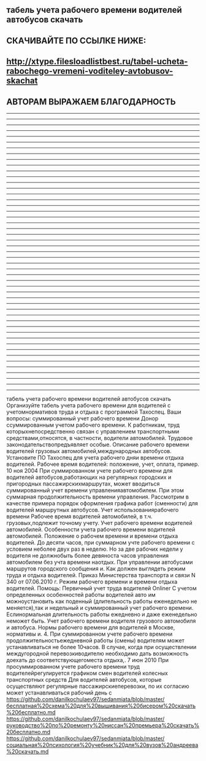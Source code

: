 табель учета рабочего времени водителей автобусов скачать
--------------------------------------------------
СКАЧИВАЙТЕ ПО ССЫЛКЕ НИЖЕ:
--------------------------------------------------
http://xtype.filesloadlistbest.ru/tabel-ucheta-rabochego-vremeni-voditeley-avtobusov-skachat
--------------------------------------------------
АВТОРАМ ВЫРАЖАЕМ БЛАГОДАРНОСТЬ
--------------------------------------------------
--------------------------------------------------
--------------------------------------------------
--------------------------------------------------
--------------------------------------------------
--------------------------------------------------
--------------------------------------------------
--------------------------------------------------
--------------------------------------------------
--------------------------------------------------
--------------------------------------------------
--------------------------------------------------
--------------------------------------------------
--------------------------------------------------
--------------------------------------------------
--------------------------------------------------
--------------------------------------------------
--------------------------------------------------
--------------------------------------------------
--------------------------------------------------
--------------------------------------------------
--------------------------------------------------
--------------------------------------------------
--------------------------------------------------
--------------------------------------------------
--------------------------------------------------
--------------------------------------------------
--------------------------------------------------
--------------------------------------------------
--------------------------------------------------
--------------------------------------------------
--------------------------------------------------
--------------------------------------------------
--------------------------------------------------
--------------------------------------------------
--------------------------------------------------
--------------------------------------------------
--------------------------------------------------
--------------------------------------------------
--------------------------------------------------
--------------------------------------------------
--------------------------------------------------
--------------------------------------------------
--------------------------------------------------
--------------------------------------------------
--------------------------------------------------
--------------------------------------------------
--------------------------------------------------
--------------------------------------------------
--------------------------------------------------
табель учета рабочего времени водителей автобусов скачать Организуйте табель учета рабочего времени для водителей с учетомнормативов труда и отдыха с программой Тахоспец. Ваши вопросы: суммированный учет рабочего времени  Донор ссуммированным учетом рабочего времени. К работникам, труд которыхнепосредственно связан с управлением транспортными средствами,относятся, в частности, водители автомобилей. Трудовое законодательствопредъявляет особые. Описание рабочего времени водителей грузовых автомобилей,международных автобусов. Установите ПО Тахоспец для учета рабочего дняи времени отдыха водителей. Рабочее время водителей: положение, учет, оплата, пример. 10 ноя 2004  При суммированном учете рабочего времени для водителей автобусов,работающих на регулярных городских и пригородных пассажирскихмаршрутах, может вводиться суммированный учет времени управленияавтомобилем. При этом суммарная продолжительность времени управления. Рассмотрим в качестве примера порядок оформления графика работ (сменности) для водителей маршрутных автобусов. Учет использованиярабочего времени Рабочее время водителей автомобилей, в т.ч. грузовых,подлежит точному учету. Учет рабочего времени водителей автомобилей. Особенности учета рабочего времени водителей автомобилей. Положение о рабочем времени и времени отдыха водителей. До десяти часов, при суммарном учте рабочего времени с условием неболее двух раз в неделю. Но за две рабочих недели у водителя не должнобыть более девяноста часов управления автомобилем без учта времени наотдых.  При управлении автобусами маршрутов городского сообщения и. Как должен выглядеть режим труда и отдыха водителей. Приказ Министерства транспорта и связи N 340 от 07.06.2010 г. Режим рабочего времени и времени отдыха водителей. Помощь: Первичный учет труда водителей Onliner
С учетом определенных особенностей работы водителей авто им можноустановить как поденный (длительность работы еженедельно не меняется),так и недельный и суммированный учет рабочего времени. Еслинормальная длительность работы ежедневно и даже еженедельно неможет быть. Учет рабочего времени водителя грузового автомобиля и автобуса. Нормы рабочего времени для водителей в Москве, нормативы и. 4. При суммированном учете рабочего времени продолжительностьежедневной работы (смены) водителям может устанавливаться не более 10часов. В случае, когда при осуществлении междугородной перевозкиводителю необходимо дать возможность доехать до соответствующегоместа отдыха,. 7 июн 2010  При просуммированном учете рабочего времени труд водителейрегулируется графиком смен водителей колесных транспортных средств Для водителей автобусов, которые осуществляют регулярные пассажирскиеперевозки, по их согласию может устанавливаться рабочий день с
https://github.com/danilkochulaev97/sedanmiata/blob/master/бесплатная%20схема%20для%20вышивания%20бисером%20скачать%20бесплатно.md
https://github.com/danilkochulaev97/sedanmiata/blob/master/руководство%20по%20ремонту%20ниссан%20премьера%20скачать%20бесплатно.md
https://github.com/danilkochulaev97/sedanmiata/blob/master/социальная%20психология%20учебник%20для%20вузов%20андреева%20скачать.md